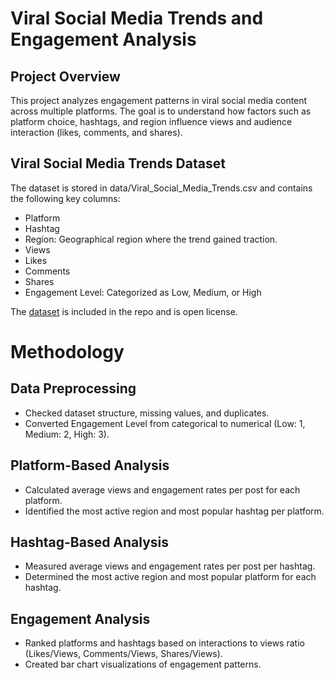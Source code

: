 # Viral Social Media Trends and Engagement Analysis

## Project Overview
This project analyzes engagement patterns in viral social media content across multiple platforms. The goal is to understand how factors such as platform choice, hashtags, and region influence views and audience interaction (likes, comments, and shares).

## Viral Social Media Trends Dataset
The dataset is stored in data/Viral_Social_Media_Trends.csv and contains the following key columns:

- Platform
- Hashtag
- Region: Geographical region where the trend gained traction.
- Views
- Likes
- Comments
- Shares
- Engagement Level: Categorized as Low, Medium, or High

The [dataset](https://www.kaggle.com/datasets/atharvasoundankar/viral-social-media-trends-and-engagement-analysis/discussion/567523) is included in the repo and is open license. 

# Methodology

## Data Preprocessing
- Checked dataset structure, missing values, and duplicates.
- Converted Engagement Level from categorical to numerical (Low: 1, Medium: 2, High: 3).

## Platform-Based Analysis
- Calculated average views and engagement rates per post for each platform.
- Identified the most active region and most popular hashtag per platform.

## Hashtag-Based Analysis
- Measured average views and engagement rates per post per hashtag.
- Determined the most active region and most popular platform for each hashtag.

## Engagement Analysis
- Ranked platforms and hashtags based on interactions to views ratio (Likes/Views, Comments/Views, Shares/Views).
- Created bar chart visualizations of engagement patterns.
